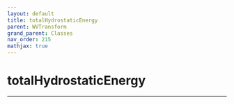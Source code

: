```yaml
---
layout: default
title: totalHydrostaticEnergy
parent: WVTransform
grand_parent: Classes
nav_order: 215
mathjax: true
---
```


#  totalHydrostaticEnergy




---

